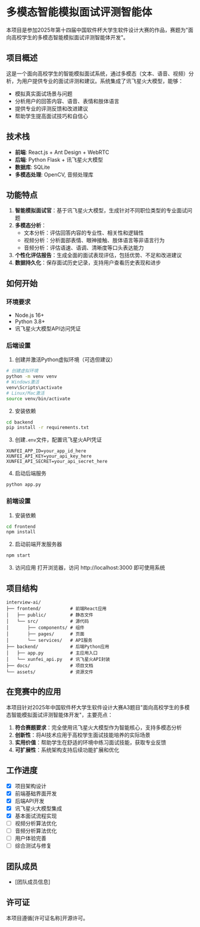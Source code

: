 # 多模态智能模拟面试评测智能体

本项目是参加2025年第十四届中国软件杯大学生软件设计大赛的作品，赛题为"面向高校学生的多模态智能模拟面试评测智能体开发"。

## 项目概述

这是一个面向高校学生的智能模拟面试系统，通过多模态（文本、语音、视频）分析，为用户提供专业的面试评测和建议。系统集成了讯飞星火大模型，能够：
- 模拟真实面试场景与问题
- 分析用户的回答内容、语音、表情和肢体语言
- 提供专业的评测反馈和改进建议
- 帮助学生提高面试技巧和自信心

## 技术栈

- **前端**: React.js + Ant Design + WebRTC
- **后端**: Python Flask + 讯飞星火大模型 
- **数据库**: SQLite
- **多模态处理**: OpenCV, 音频处理库

## 功能特点

1. **智能模拟面试官**：基于讯飞星火大模型，生成针对不同职位类型的专业面试问题
2. **多模态分析**：
   - 文本分析：评估回答内容的专业性、相关性和逻辑性
   - 视频分析：分析面部表情、眼神接触、肢体语言等非语言行为
   - 音频分析：评估语速、语调、清晰度等口头表达能力
3. **个性化评估报告**：生成全面的面试表现评估，包括优势、不足和改进建议
4. **数据持久化**：保存面试历史记录，支持用户查看历史表现和进步

## 如何开始

### 环境要求
- Node.js 16+
- Python 3.8+
- 讯飞星火大模型API访问凭证

### 后端设置

1. 创建并激活Python虚拟环境（可选但建议）
```bash
# 创建虚拟环境
python -m venv venv
# Windows激活
venv\Scripts\activate
# Linux/Mac激活
source venv/bin/activate
```

2. 安装依赖
```bash
cd backend
pip install -r requirements.txt
```

3. 创建`.env`文件，配置讯飞星火API凭证
```
XUNFEI_APP_ID=your_app_id_here
XUNFEI_API_KEY=your_api_key_here
XUNFEI_API_SECRET=your_api_secret_here
```

4. 启动后端服务
```bash
python app.py
```

### 前端设置

1. 安装依赖
```bash
cd frontend
npm install
```

2. 启动前端开发服务器
```bash
npm start
```

3. 访问应用
打开浏览器，访问 http://localhost:3000 即可使用系统

## 项目结构

```
interview-ai/
├── frontend/           # 前端React应用
│   ├── public/         # 静态文件
│   └── src/            # 源代码
│       ├── components/ # 组件
│       ├── pages/      # 页面
│       └── services/   # API服务
├── backend/            # 后端Python应用
│   ├── app.py          # 主应用入口
│   └── xunfei_api.py   # 讯飞星火API封装
├── docs/               # 项目文档
└── assets/             # 资源文件
```

## 在竞赛中的应用

本项目针对2025年中国软件杯大学生软件设计大赛A3题目"面向高校学生的多模态智能模拟面试评测智能体开发"，主要亮点：

1. **符合赛题要求**：完全使用讯飞星火大模型作为智能核心，支持多模态分析
2. **创新性**：将AI技术应用于高校学生面试技能培养的实际场景
3. **实用价值**：帮助学生在舒适的环境中练习面试技能，获取专业反馈
4. **可扩展性**：系统架构支持后续功能扩展和优化

## 工作进度

- [x] 项目架构设计
- [x] 前端基础界面开发
- [x] 后端API开发
- [x] 讯飞星火大模型集成
- [x] 基本面试流程实现
- [ ] 视频分析算法优化
- [ ] 音频分析算法优化
- [ ] 用户体验完善
- [ ] 综合测试与修复

## 团队成员

- [团队成员信息]

## 许可证

本项目遵循[许可证名称]开源许可。
